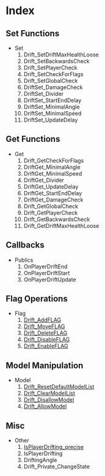 # Index #

## Set Functions ##

  * Set
    1. Drift\_SetDriftMaxHealthLoose
    1. Drift\_SetBackwardsCheck
    1. Drift\_SetPlayerCheck
    1. Drift\_SetCheckForFlags
    1. Drift\_SetGlobalCheck
    1. DriftSet\_DamageCheck
    1. DriftSet\_Divider
    1. DriftSet\_StartEndDelay
    1. DriftSet\_MinimalAngle
    1. DriftSet\_MinimalSpeed
    1. DriftSet\_UpdateDelay

## Get Functions ##

  * Get
    1. Drift\_GetCheckForFlags
    1. DriftGet\_MinimalAngle
    1. DriftGet\_MinimalSpeed
    1. DriftGet\_Divider
    1. DriftGet\_UpdateDelay
    1. DriftGet\_StartEndDelay
    1. DriftGet\_DamageCheck
    1. Drift\_GetGlobalCheck
    1. Drift\_GetPlayerCheck
    1. Drift\_GetBackwardsCheck
    1. Drift\_GetDriftMaxHealthLoose

## Callbacks ##

  * Publics
    1. OnPlayerDriftEnd
    1. OnPlayerDriftStart
    1. OnPlayerDriftUpdate

## Flag Operations ##

  * Flag
    1. [Drift\_AddFLAG](Drift_AddFLAG.md)
    1. [Drift\_MoveFLAG](Drift_MoveFLAG.md)
    1. [Drift\_DeleteFLAG](Drift_DeleteFLAG.md)
    1. [Drift\_DisableFLAG](Drift_DisableFLAG.md)
    1. [Drift\_EnableFLAG](Drift_EnableFLAG.md)

## Model Manipulation ##

  * Model
    1. [Drift\_ResetDefaultModelList](Drift_ResetDefaultModelList.md)
    1. [Drift\_ClearModelList](Drift_ClearModelList.md)
    1. [Drift\_DisallowModel](Drift_DisallowModel.md)
    1. [Drift\_AllowModel](Drift_AllowModel.md)

## Misc ##

  * Other
    1. [IsPlayerDrifting\_precise](IsPlayerDrifting_precise.md)
    1. IsPlayerDrifting
    1. DriftingAngle
    1. Drift\_Private\_ChangeState